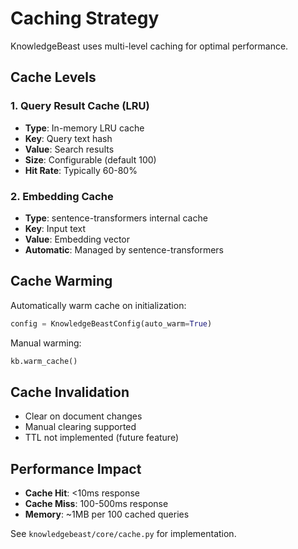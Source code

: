 # Caching Strategy

KnowledgeBeast uses multi-level caching for optimal performance.

## Cache Levels

### 1. Query Result Cache (LRU)
- **Type**: In-memory LRU cache
- **Key**: Query text hash
- **Value**: Search results
- **Size**: Configurable (default 100)
- **Hit Rate**: Typically 60-80%

### 2. Embedding Cache
- **Type**: sentence-transformers internal cache
- **Key**: Input text
- **Value**: Embedding vector
- **Automatic**: Managed by sentence-transformers

## Cache Warming

Automatically warm cache on initialization:

```python
config = KnowledgeBeastConfig(auto_warm=True)
```

Manual warming:

```python
kb.warm_cache()
```

## Cache Invalidation

- Clear on document changes
- Manual clearing supported
- TTL not implemented (future feature)

## Performance Impact

- **Cache Hit**: <10ms response
- **Cache Miss**: 100-500ms response
- **Memory**: ~1MB per 100 cached queries

See `knowledgebeast/core/cache.py` for implementation.
